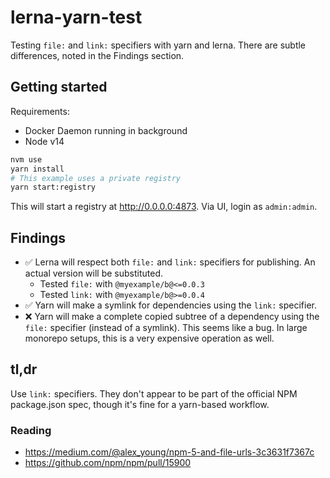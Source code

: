 # lerna-yarn-test

Testing `file:` and `link:` specifiers with yarn and lerna. There are subtle differences, noted in the Findings section.

## Getting started

Requirements:

- Docker Daemon running in background
- Node v14

```sh
nvm use
yarn install
# This example uses a private registry
yarn start:registry
```

This will start a registry at http://0.0.0.0:4873. Via UI, login as `admin:admin`.

## Findings

- ✅ Lerna will respect both `file:` and `link:` specifiers for publishing. An actual version will be substituted.
  - Tested `file:` with `@myexample/b@<=0.0.3`
  - Tested `link:` with `@myexample/b@>=0.0.4`
- ✅ Yarn will make a symlink for dependencies using the `link:` specifier.
- ❌ Yarn will make a complete copied subtree of a dependency using the `file:` specifier (instead of a symlink). This seems like a bug. In large monorepo setups, this is a very expensive operation as well.

## tl,dr

Use `link:` specifiers. They don't appear to be part of the official NPM package.json spec, though it's fine for a yarn-based workflow.

### Reading

- https://medium.com/@alex_young/npm-5-and-file-urls-3c3631f7367c
- https://github.com/npm/npm/pull/15900
